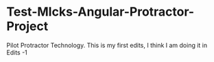 # Test-MIcks-Angular-Protractor-Project
Pilot Protractor Technology.
This is my first edits, I think I am doing it in Edits -1
